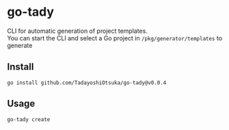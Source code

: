 # go-tady

CLI for automatic generation of project templates.  
You can start the CLI and select a Go project in `/pkg/generator/templates` to generate

## Install

`go install github.com/TadayoshiOtsuka/go-tady@v0.0.4`

## Usage

`go-tady create`
